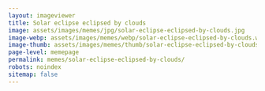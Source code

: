 ```yaml
---
layout: imageviewer
title: Solar eclipse eclipsed by clouds
image: assets/images/memes/jpg/solar-eclipse-eclipsed-by-clouds.jpg
image-webp: assets/images/memes/webp/solar-eclipse-eclipsed-by-clouds.webp
image-thumb: assets/images/memes/thumb/solar-eclipse-eclipsed-by-clouds-thumb.jpg
page-level: memepage
permalink: memes/solar-eclipse-eclipsed-by-clouds/
robots: noindex
sitemap: false
---
```

